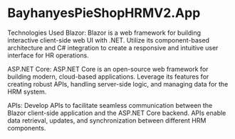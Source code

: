 # BayhanyesPieShopHRMV2.App

Technologies Used
Blazor: Blazor is a web framework for building interactive client-side web UI with .NET. Utilize its component-based architecture and C# integration to create a responsive and intuitive user interface for HR operations.

ASP.NET Core: ASP.NET Core is an open-source web framework for building modern, cloud-based applications. Leverage its features for creating robust APIs, handling server-side logic, and managing data for the HRM system.

APIs: Develop APIs to facilitate seamless communication between the Blazor client-side application and the ASP.NET Core backend. APIs enable data retrieval, updates, and synchronization between different HRM components.
